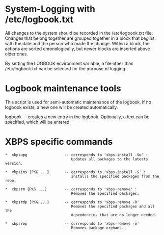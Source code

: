 # System-Logging with /etc/logbook.txt

All changes to the system should be recorded in the /etc/logbook.txt file.
Changes that belong together are grouped together in a block that begins
with the date and the person who made the change. Within a block, the
actions are sorted chronologically, but newer blocks are inserted above
older ones.

By setting the LOGBOOK environment variable, a file other than
/etc/logbook.txt can be selected for the purpose of logging.

# Logbook maintenance tools

This script is used for semi-automatic maintenance of the logbook.
If no logbook exists, a new one will be created automatically.

logbook -- creates a new entry in the logbook.
Optionally, a text can be specified, which will be entered.

# XBPS specific commands
```
*  xbpsupg                 -- corresponds to 'xbps-install -Su' :
                              Updates all packages to the latests version.

*  xbpsins [PKG ...]       -- corresponds to 'xbps-install -S' :
                              Installs the specified packages from the repo.

*  xbpsrm [PKG ...]        -- corresponds to 'xbps-remove' :
                              Removes the specified packages.

*  xbpsrdp [PKG ...]       -- corresponds to 'xbps-remove -R'
                              Removes the specified packages and all the
                              dependencies that are no longer needed.

*  xbpsrop                 -- corresponds to 'xbps-remove -o'
                              Removes package orphans.
```
